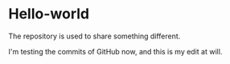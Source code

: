 # Hello-world
The repository is used to share something different.

I'm testing the commits of GitHub now, and this is my 
edit at will.
